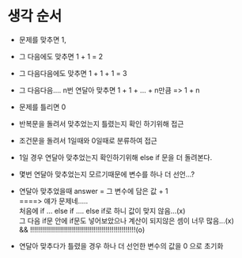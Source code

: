 # 생각 순서
- 문제를 맞추면 1, 
- 그 다음에도 맞추면 1 + 1 = 2 
- 그 다음다음에도 맞추면 1 + 1 + 1 = 3 
- 그 다음다음.... n번 연달아 맞추면 1 + 1 + ... + n만큼 => 1 + n    
- 문제를 틀리면 0 <br/>

- 반복문을 돌려서 맞추었는지 틀렸는지 확인 하기위해 접근 
- 조건문을 돌려서 1일때와 0일때로 분류하여 접근 
- 1일 경우 연달아 맞추었는지 확인하기위해 else if 문을 더 돌려본다. 
- 몇번 연달아 맞추었는지 모르기때문에 변수를 하나 더 선언...? 
- 연달아 맞추었을때 answer = 그 변수에 담은 값 + 1 <br/>
 ====> 얘가 문제네..... <br/>
 처음에 if ... else if .... else if로 하니 값이 맞지 않음...(x) <br/>
 그 다음 if문 안에 if문도 넣어보았으나 계산이 되지않은 셈이 너무 많음...(x) <br/>
 && !!!!!!!!!!!!!!!!!!!!!!!!!!!!!!!!!!!!!!!!!!!!!!!!!!!!!(o)

- 연달아 맞추다가 틀렸을 경우 하나 더 선언한 변수의 값을 0 으로 초기화
